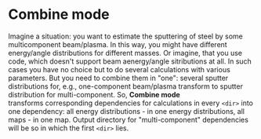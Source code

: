 # Combine mode
Imagine a situation: you want to estimate the sputtering of steel by some multicomponent beam/plasma. 
In this way, you might have different energy/angle distributions for different masses. 
Or imagine, that you use code, which doesn't support beam aenergy/angle sitributions at all. 
In such cases you have no choice but to do several calculations with various parameters. 
But you need to combine them in "one": several sputter distributions for, e.g., 
one-component beam/plasma transform to sputter distribution for multi-component. So, **Combine mode**  
transforms corresponding dependencies for calculations in every `<dir>` into one dependency: 
all energy distributions - in one energy distributions, all maps - in one map. 
Output directory for "multi-component" dependencies will be so in which the first `<dir>` lies.

